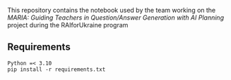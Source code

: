 This repository contains the notebook used by the team working on the *MARIA: Guiding Teachers in Question/Answer Generation with AI Planning* project during the RAIforUkraine program

## Requirements
```
Python =< 3.10
pip install -r requirements.txt
```

